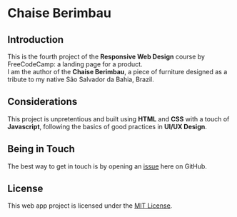 # Chaise Berimbau

## Introduction

This is the fourth project of the **Responsive Web Design** course by FreeCodeCamp: a landing page for a product.  
I am the author of the **Chaise Berimbau**, a piece of furniture designed as a tribute to my native São Salvador da Bahia, Brazil.

## Considerations

This project is unpretentious and built using **HTML** and **CSS** with a touch of **Javascript**, following the basics of good practices in **UI/UX Design**.

## Being in Touch

The best way to get in touch is by opening an [issue](../../issues) here on GitHub.

## License

This web app project is licensed under the [MIT License](LICENSE).
